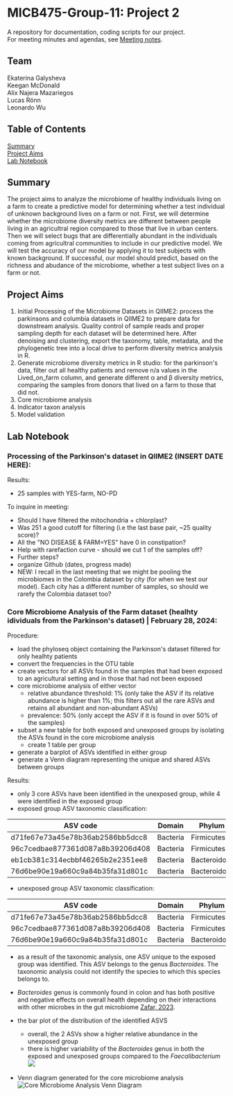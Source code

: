 # MICB475-Group-11: Project 2
A repository for documentation, coding scripts for our project.<br>
For meeting minutes and agendas, see [Meeting notes](https://github.com/lucasronny/MICB475-Group-11/tree/3647d9e5b9e84cc3018353200aefe5036ffafb39/notes).

## Team
Ekaterina Galysheva <br> Keegan McDonald <br> Alix Najera Mazariegos <br> Lucas Rönn <br> Leonardo Wu

## Table of Contents
[Summary](#summary) <br>
[Project Aims](#project-Aims)<br>
[Lab Notebook](#lab-Notebook)<br>

## Summary
The project aims to analyze the microbiome of healthy individuals living on a farm to create a predictive model for determining whether a test individual of unknown background lives on a farm or not. First, we will determine whether the microbiome diversity metrics are different between people living in an agricultral region compared to those that live in urban centers. Then we will select bugs that are differentially abundant in the individuals coming from agricultral communities to include in our predictive model. We will test the accuracy of our model by applying it to test subjects with known background. If successful, our model should predict, based on the richness and abudance of the microbiome, whether a test subject lives on a farm or not.

## Project Aims
1. Initial Processing of the Microbiome Datasets in QIIME2: process the parkinsons and columbia datasets in QIIME2 to prepare data for downstream analysis. Quality control of sample reads and proper sampling depth for each dataset will be determined here. After denoising and clustering, export the taxonomy, table, metadata, and the phylogenetic tree into a local drive to perform diversity metrics analysis in R.
2. Generate microbiome diversity metrics in R studio: for the parkinson's data, filter out all healthy patients and remove n/a values in the Lived_on_farm column, and generate different &alpha; and &beta; diversity metrics, comparing the samples from donors that lived on a farm to those that did not.
3. Core microbiome analysis
4. Indicator taxon analysis
5. Model validation

## Lab Notebook

### Processing of the Parkinson's dataset in QIIME2 (INSERT DATE HERE):

Results:
- 25 samples with YES-farm, NO-PD

To inquire in meeting: 
- Should I have filtered the mitochondria + chlorplast?
- Was 251 a good cutoff for filtering (i.e the last base pair, ~25 quality score)? 
- All the "NO DISEASE & FARM=YES" have 0 in constipation?
- Help with rarefaction curve - should we cut 1 of the samples off?
- Further steps?
- organize Github (dates, progress made)
- NEW: I recall in the last meeting that we might be pooling the microbiomes in the Colombia dataset by city (for when we test our model). Each city has a different number of samples, so should we rarefy the Colombia dataset too?

### Core Microbiome Analysis of the Farm dataset (healhty idividuals from the Parkinson's dataset) | February 28, 2024:

Procedure:
- load the phyloseq object containing the Parkinson's dataset filtered for only healhty patients
- convert the frequencies in the OTU table
- create vectors for all ASVs found in the samples that had been exposed to an agricultural setting and in those that had not been exposed
- core microbiome analysis of either vector
	- relative abundance threshold: 1% (only take the ASV if its relative abundance is higher than 1%; this filters out all the rare ASVs and retains all abundant and non-abundant ASVs)
	- prevalence: 50% (only accept the ASV if it is found in over 50% of the samples)
- subset a new table for both exposed and unexposed groups by isolating the ASVs found in the core microbiome analysis
	- create 1 table per group
- generate a barplot of ASVs identified in either group
- generate a Venn diagram representing the unique and shared ASVs between groups

Results:
- only 3 core ASVs have been identified in the unexposed group, while 4 were identified in the exposed group
- exposed group ASV taxonomic classification:

|ASV code                        |Domain  |Phylum      |Class      |Order          |Family           |Genus             |Species               |
|--------------------------------|--------|------------|-----------|---------------|-----------------|------------------|----------------------|
|d71fe67e73a45e78b36ab2586bb5dcc8|Bacteria|Firmicutes  |Clostridia |Oscillospirales|_Ruminococcaceae_|_Faecalibacterium_|_NA_                  |
|96c7cedbae877361d087a8b39206d408|Bacteria|Firmicutes  |Clostridia |Oscillospirales|_Ruminococcaceae_|_Faecalibacterium_|_NA_                  |
|eb1cb381c314ecbbf46265b2e2351ee8|Bacteria|Bacteroidota|Bacteroidia|Bacteroidales  |_Bacteroidaceae_ |_Bacteroides_     |_NA_                  |
|76d6be90e19a660c9a84b35fa31d801c|Bacteria|Bacteroidota|Bacteroidia|Bacteroidales  |_Bacteroidaceae_ |_Bacteroides_     |_Bacteroides_vulgatus_|

- unexposed group ASV taxonomic classification:

|ASV code                        |Domain  |Phylum      |Class      |Order          |Family           |Genus             |Species               |
|--------------------------------|--------|------------|-----------|---------------|-----------------|------------------|----------------------|
|d71fe67e73a45e78b36ab2586bb5dcc8|Bacteria|Firmicutes  |Clostridia |Oscillospirales|_Ruminococcaceae_|_Faecalibacterium_|_NA_                  |
|96c7cedbae877361d087a8b39206d408|Bacteria|Firmicutes  |Clostridia |Oscillospirales|_Ruminococcaceae_|_Faecalibacterium_|_NA_                  |
|76d6be90e19a660c9a84b35fa31d801c|Bacteria|Bacteroidota|Bacteroidia|Bacteroidales  |_Bacteroidaceae_ |_Bacteroides_     |_Bacteroides_vulgatus_|

- as a result of the taxonomic analysis, one ASV unique to the exposed group was identified. This ASV belongs to the genus _Bacteroides_. The taxonomic analysis could not identify the species to which this species belongs to.
- _Bacteroides_ genus is commonly found in colon and has both positive and negative effects on overall health depending on their interactions with other microbes in the gut microbiome [Zafar, 2023](https://www.ncbi.nlm.nih.gov/pmc/articles/PMC7872030/).

- the bar plot of the distribution of the identified ASVS
	- overall, the 2 ASVs show a higher relative abundance in the unexposed group
	- there is higher variability of the _Bacteroides_ genus in both the exposed and unexposed groups compared to the _Faecalibacterium_
<br><img src = "https://github.com/lucasronny/MICB475-Group-11/blob/main/Code/R%20stuff/parkinsons/core_ASVs_barplot(r.ab_0.01%2Cprev_0.5).png">

- Venn diagram generated for the core microbiome analysis
<br>![Core Microbiome Analysis Venn Diagram](https:/Code/R_stuff/parkinsons/venn_core(r.ab_0.01,prev_0.5).png)

